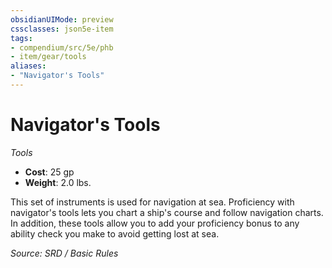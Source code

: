 ```yaml
---
obsidianUIMode: preview
cssclasses: json5e-item
tags:
- compendium/src/5e/phb
- item/gear/tools
aliases: 
- "Navigator's Tools"
---
```

# Navigator's Tools
*Tools*  

- **Cost**: 25 gp
- **Weight**: 2.0 lbs.

This set of instruments is used for navigation at sea. Proficiency with navigator's tools lets you chart a ship's course and follow navigation charts. In addition, these tools allow you to add your proficiency bonus to any ability check you make to avoid getting lost at sea.

*Source: SRD / Basic Rules*